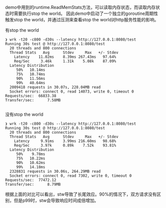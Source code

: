 demo中用到的runtime.ReadMemStats方法，可以读取内存状态，而读取内存状态时需要执行stop the world。
因此demo中启动了一个独立的goroutine周期性触发stop the world，并通过压测来查看stop the world对http服务性能的影响。

有stop the world
```
❯ wrk -t20 -c800 -d30s --latency http://127.0.0.1:8080/test
Running 30s test @ http://127.0.0.1:8080/test
  20 threads and 800 connections
  Thread Stats   Avg      Stdev     Max   +/- Stdev
    Latency    11.02ms    8.39ms 267.43ms   97.64%
    Req/Sec     3.46k     1.31k    5.08k    87.09%
  Latency Distribution
     50%   10.14ms
     75%   10.74ms
     90%   11.56ms
     99%   40.64ms
  2009418 requests in 30.07s, 228.04MB read
  Socket errors: connect 0, read 14073, write 0, timeout 0
Requests/sec:  66833.38
Transfer/sec:      7.58MB


```

没有stop the world
```
❯ wrk -t20 -c800 -d30s --latency http://127.0.0.1:8080/test
Running 30s test @ http://127.0.0.1:8080/test
  20 threads and 800 connections
  Thread Stats   Avg      Stdev     Max   +/- Stdev
    Latency     9.91ms    3.99ms 216.60ms   98.68%
    Req/Sec     3.97k     0.89k    7.52k    93.81%
  Latency Distribution
     50%    9.78ms
     75%   10.22ms
     90%   10.62ms
     99%   14.18ms
  2328831 requests in 30.06s, 264.29MB read
  Socket errors: connect 0, read 7302, write 0, timeout 0
Requests/sec:  77472.12
Transfer/sec:      8.79MB
```

根据上面的对比可以看出，stw导致了长尾效应。90%的情况下，双方请求没有区别，但是p99时，stw会导致响应时间成倍增加。

